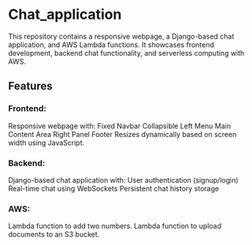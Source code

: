 # Chat_application

This repository contains a responsive webpage, a Django-based chat application, and AWS Lambda functions. It showcases frontend development, backend chat functionality, and serverless computing with AWS.

## Features
### Frontend:
Responsive webpage with:
Fixed Navbar
Collapsible Left Menu
Main Content Area
Right Panel
Footer
Resizes dynamically based on screen width using JavaScript.
### Backend:
Django-based chat application with:
User authentication (signup/login)
Real-time chat using WebSockets
Persistent chat history storage
### AWS:
Lambda function to add two numbers.
Lambda function to upload documents to an S3 bucket.

